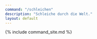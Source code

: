 ```yaml
---
command: "/schleichen"
description: "Schleiche durch die Welt."
layout: default
---
```

{% include command_site.md %}
